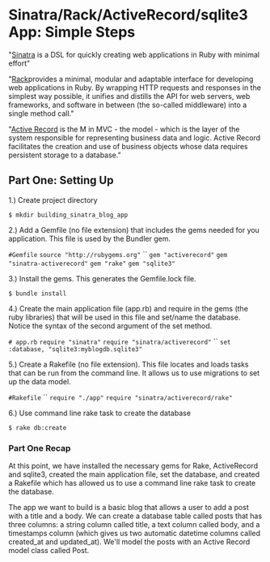 # Sinatra/Rack/ActiveRecord/sqlite3 App: Simple Steps

"<a href="http://www.sinatrarb.com/intro.html">Sinatra</a> is a DSL for quickly creating web applications in Ruby with minimal effort"

"<a href="https://rubygems.org/gems/rack">Rack</a>provides a minimal, modular and adaptable interface for developing web applications in Ruby. By wrapping HTTP requests and responses in the simplest way possible, it unifies and distills the API for web servers, web frameworks, and software in between (the so-called middleware) into a single method call."

"<a href="http://guides.rubyonrails.org/active_record_basics.html">Active Record</a> is the M in MVC - the model - which is the layer of the system responsible for representing business data and logic. Active Record facilitates the creation and use of business objects whose data requires persistent storage to a database."

## Part One: Setting Up

1.) Create project directory

`$ mkdir building_sinatra_blog_app`


2.) Add a Gemfile (no file extension) that includes the gems needed for you application. This file is used by the Bundler gem.

`#Gemfile`
`source "http://rubygems.org"`
``
`gem "activerecord"`
`gem "sinatra-activerecord"`
`gem "rake"`
`gem "sqlite3"`


3.) Install the gems. This generates the Gemfile.lock file. 

`$ bundle install`


4.) Create the main application file (app.rb) and require in the gems (the ruby libraries) that will be used in this file and set/name the database. Notice the syntax of the second argument of the set method.

`# app.rb`
`require "sinatra"`
`require "sinatra/activerecord"`
``
`set :database, "sqlite3:myblogdb.sqlite3"`


5.) Create a Rakefile (no file extension). This file locates and loads tasks that can be run from the command line. It allows us to use migrations to set up the data model. 

`#Rakefile`
``
`require "./app"`
`require "sinatra/activerecord/rake"`


6.) Use command line rake task to create the database

`$ rake db:create`


### Part One Recap
At this point, we have installed the necessary gems for Rake, ActiveRecord and sqlite3, created the main application file, set the database, and created a Rakefile which has allowed us to use a command line rake task to create the database.

The app we want to build is a basic blog that allows a user to add a post with a title and a body. We can create a database table called posts that has three columns: a string column called title, a text column called body, and a timestamps column (which gives us two automatic datetime columns called created_at and updated_at). We'll model the posts with an Active Record model class called Post. 






